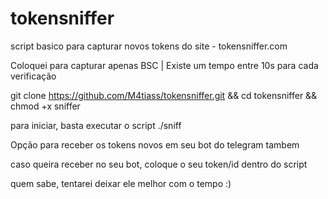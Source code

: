 # tokensniffer
script basico para capturar novos tokens do site - tokensniffer.com

Coloquei para capturar apenas BSC | Existe um tempo entre 10s para cada verificação

git clone https://github.com/M4tiass/tokensniffer.git && cd tokensniffer && chmod +x sniffer

para iniciar, basta executar o script ./sniff

Opção para receber os tokens novos em seu bot do telegram tambem

caso queira receber no seu bot, coloque o seu token/id dentro do script

quem sabe, tentarei deixar ele melhor com o tempo :)
